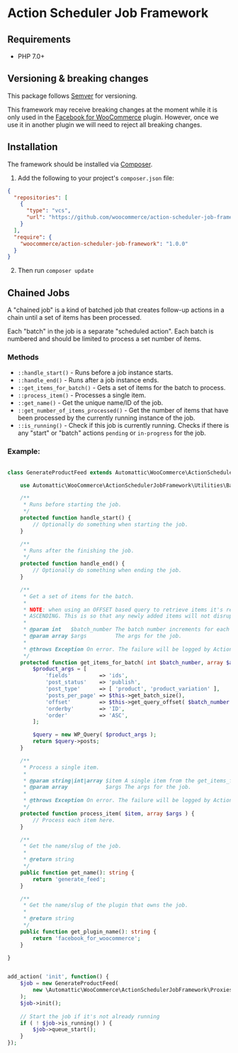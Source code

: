# Action Scheduler Job Framework

## Requirements

- PHP 7.0+

## Versioning & breaking changes

This package follows [Semver](https://semver.org/) for versioning.

This framework may receive breaking changes at the moment while it is only used in the [Facebook for WooCommerce](https://github.com/woocommerce/facebook-for-woocommerce) plugin.
However, once we use it in another plugin we will need to reject all breaking changes.

## Installation

The framework should be installed via [Composer](https://getcomposer.org/). 

1. Add the following to your project's `composer.json` file:
```json
{
  "repositories": [
    {
      "type": "vcs",
      "url": "https://github.com/woocommerce/action-scheduler-job-framework"
    }
  ],
  "require": {
    "woocommerce/action-scheduler-job-framework": "1.0.0"
  }
}
```

2. Then run `composer update`

## Chained Jobs

A "chained job" is a kind of batched job that creates follow-up actions in a chain until a set of items has been processed.

Each "batch" in the job is a separate "scheduled action". Each batch is numbered and should be limited to process a set number of items.

### Methods

- `::handle_start()` - Runs before a job instance starts.
- `::handle_end()` - Runs after a job instance ends.
- `::get_items_for_batch()` - Gets a set of items for the batch to process.
- `::process_item()` - Processes a single item.
- `::get_name()` - Get the unique name/ID of the job.
- `::get_number_of_items_processed()` - Get the number of items that have been processed by the currently running instance of the job.
- `::is_running()` - Check if this job is currently running. Checks if there is any "start" or "batch" actions `pending` or `in-progress` for the job.

### Example:

```php

class GenerateProductFeed extends Automattic\WooCommerce\ActionSchedulerJobFramework\AbstractChainedJob {

	use Automattic\WooCommerce\ActionSchedulerJobFramework\Utilities\BatchQueryOffset;

	/**
	 * Runs before starting the job.
	 */
	protected function handle_start() {
		// Optionally do something when starting the job.
	}

	/**
	 * Runs after the finishing the job.
	 */
	protected function handle_end() {
		// Optionally do something when ending the job.
	}

	/**
	 * Get a set of items for the batch.
	 *
	 * NOTE: when using an OFFSET based query to retrieve items it's recommended to order by the item ID while
	 * ASCENDING. This is so that any newly added items will not disrupt the query offset.
	 *
	 * @param int   $batch_number The batch number increments for each new batch in the job cycle.
	 * @param array $args         The args for the job.
	 *
	 * @throws Exception On error. The failure will be logged by Action Scheduler and the job chain will stop.
	 */
	protected function get_items_for_batch( int $batch_number, array $args ): array {
		$product_args = [
			'fields'         => 'ids',
			'post_status'    => 'publish',
			'post_type'      => [ 'product', 'product_variation' ],
			'posts_per_page' => $this->get_batch_size(),
			'offset'         => $this->get_query_offset( $batch_number ),
			'orderby'        => 'ID',
			'order'          => 'ASC',
		];

		$query = new WP_Query( $product_args );
		return $query->posts;
	}

	/**
	 * Process a single item.
	 *
	 * @param string|int|array $item A single item from the get_items_for_batch() method.
	 * @param array            $args The args for the job.
	 *
	 * @throws Exception On error. The failure will be logged by Action Scheduler and the job chain will stop.
	 */
	protected function process_item( $item, array $args ) {
		// Process each item here.
	}

	/**
	 * Get the name/slug of the job.
	 *
	 * @return string
	 */
	public function get_name(): string {
		return 'generate_feed';
	}

	/**
	 * Get the name/slug of the plugin that owns the job.
	 *
	 * @return string
	 */
	public function get_plugin_name(): string {
		return 'facebook_for_woocommerce';
	}

}


add_action( 'init', function() {
    $job = new GenerateProductFeed(
        new \Automattic\WooCommerce\ActionSchedulerJobFramework\Proxies\ActionScheduler()
    );
    $job->init();
    
    // Start the job if it's not already running
    if ( ! $job->is_running() ) {
        $job->queue_start();
    }
});

```
